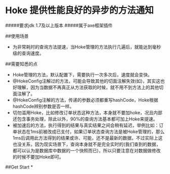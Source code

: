 # Hoke  提供性能良好的异步的方法通知
#####要求jdk 1.7及以上版本
#####属于axe框架插件

##使用场景
* 为非常耗时的查询方法提速，当Hoke管理的方法执行几遍后，就能达到毫秒级的查询速度。


##需要知悉的点
* Hoke管理的方法，默认配置下，需要执行一次多次后，速度就会变快。
* @HokeConfig注解过的方法，可能会导致其他的切面注解失效(如)，其实这也好理解，因为当数据不再真正从方法获取的时候，就不用不到方法上的其他切面注解了。
* @HokeConfig注解的方法，传递的参数必须都重写hashCode，Hoke根据hashCode辨别参数是否一样。
* 切勿滥用Hoke，比如修改订单状态这种方法，本身就不要加hoke，况且内部还包含事务处理，除此以外，90%的查询方法基本都可加上Hoke来提速。
* 被加速后的方法，执行得到的结果与真实结果之间会稍有延迟，举例比如：订单状态在1ms前被改成已支付，如果订单状态查询方法是被Hoke管理的，那么1ms后调用此方法得到的结果或许、可能，还不是最新的数据，不过实际上这也没关系，因为现实场景下，查询本身就不是完全实时的(我们查到的数据，都可以认为是数据库中数据的一个快照而已)，所以只要注意在对数据做修改的时候不要加Hoke即可。

##Get Start
* 